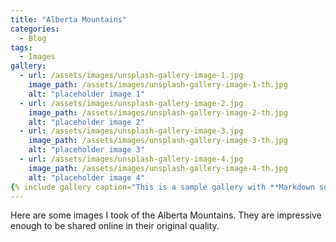 ```yaml
---
title: "Alberta Mountains"
categories:
  - Blog
tags:
  - Images
gallery:
  - url: /assets/images/unsplash-gallery-image-1.jpg
    image_path: /assets/images/unsplash-gallery-image-1-th.jpg
    alt: "placeholder image 1"
  - url: /assets/images/unsplash-gallery-image-2.jpg
    image_path: /assets/images/unsplash-gallery-image-2-th.jpg
    alt: "placeholder image 2"
  - url: /assets/images/unsplash-gallery-image-3.jpg
    image_path: /assets/images/unsplash-gallery-image-3-th.jpg
    alt: "placeholder image 3"
  - url: /assets/images/unsplash-gallery-image-4.jpg
    image_path: /assets/images/unsplash-gallery-image-4-th.jpg
    alt: "placeholder image 4"
{% include gallery caption="This is a sample gallery with **Markdown support**." %}
---
```

Here are some images I took of the Alberta Mountains. They are impressive enough to be shared online in their original quality.
